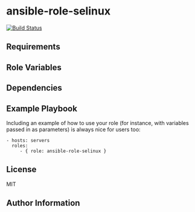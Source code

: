 ansible-role-selinux
=========

[![Build Status](https://travis-ci.org/CSCfi/ansible-role-selinux.svg?branch=master)](https://travis-ci.org/CSCfi/ansible-role-selinux)

Requirements
------------


Role Variables
--------------


Dependencies
------------


Example Playbook
----------------

Including an example of how to use your role (for instance, with variables passed in as parameters) is always nice for users too:

    - hosts: servers
      roles:
         - { role: ansible-role-selinux }

License
-------

MIT

Author Information
------------------

